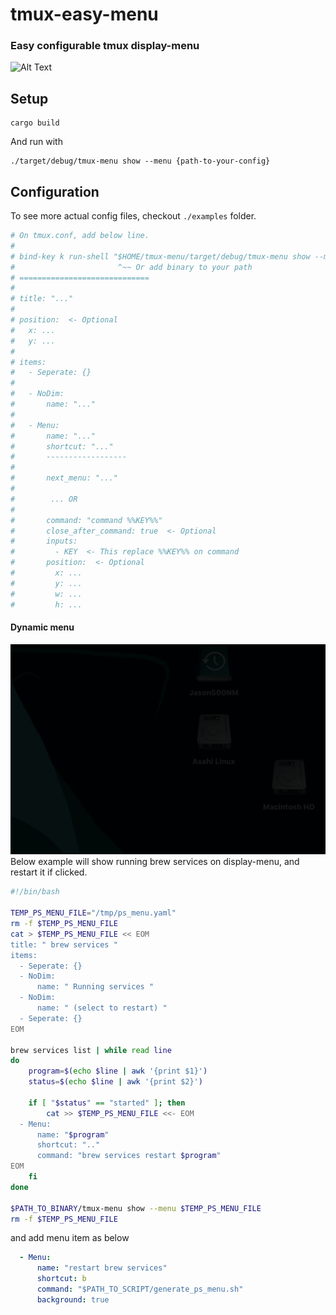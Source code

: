 # tmux-easy-menu

### Easy configurable tmux display-menu

![Alt Text](https://github.com/Ja-sonYun/tmux-easy-menu/blob/main/examples/example.gif?raw=true)

## Setup
```
cargo build
```
And run with
```
./target/debug/tmux-menu show --menu {path-to-your-config}
```


## Configuration
To see more actual config files, checkout `./examples` folder.
```yaml
# On tmux.conf, add below line.
#
# bind-key k run-shell "$HOME/tmux-menu/target/debug/tmux-menu show --menu $HOME/tmux-menu/examples/menu.yaml --working_dir #{pane_current_path}"
#                       ^~~ Or add binary to your path
# =============================
#
# title: "..."
#
# position:  <- Optional
#   x: ...
#   y: ...
#
# items:
#   - Seperate: {}
#
#   - NoDim:
#       name: "..."
#
#   - Menu:
#       name: "..."
#       shortcut: "..."
#       ------------------
#
#       next_menu: "..."
#
#        ... OR
#
#       command: "command %%KEY%%"
#       close_after_command: true  <- Optional
#       inputs:
#         - KEY  <- This replace %%KEY%% on command
#       position:  <- Optional
#         x: ...
#         y: ...
#         w: ...
#         h: ...
```

#### Dynamic menu
![Alt Text](https://github.com/Ja-sonYun/tmux-easy-menu/blob/main/examples/dynamic.gif?raw=true)
Below example will show running brew services on display-menu, and restart it if clicked.
```bash
#!/bin/bash

TEMP_PS_MENU_FILE="/tmp/ps_menu.yaml"
rm -f $TEMP_PS_MENU_FILE
cat > $TEMP_PS_MENU_FILE << EOM
title: " brew services "
items:
  - Seperate: {}
  - NoDim:
      name: " Running services "
  - NoDim:
      name: " (select to restart) "
  - Seperate: {}
EOM

brew services list | while read line
do
    program=$(echo $line | awk '{print $1}')
    status=$(echo $line | awk '{print $2}')

    if [ "$status" == "started" ]; then
        cat >> $TEMP_PS_MENU_FILE <<- EOM
  - Menu:
      name: "$program"
      shortcut: ".."
      command: "brew services restart $program"
EOM
    fi
done

$PATH_TO_BINARY/tmux-menu show --menu $TEMP_PS_MENU_FILE
rm -f $TEMP_PS_MENU_FILE
```
and add menu item as below
```yaml
  - Menu:
      name: "restart brew services"
      shortcut: b
      command: "$PATH_TO_SCRIPT/generate_ps_menu.sh"
      background: true
```

